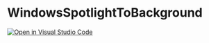 # WindowsSpotlightToBackground

[![Open in Visual Studio Code](https://open.vscode.dev/badges/open-in-vscode.svg)](https://open.vscode.dev/tksh164/WindowsSpotlightWallpaper)
